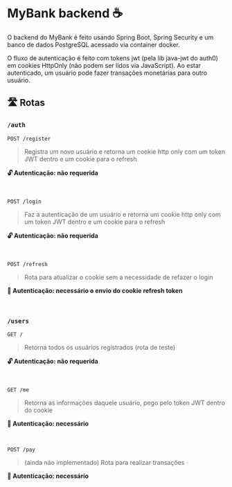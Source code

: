# MyBank backend ☕

O backend do MyBank é feito usando Spring Boot, Spring Security e um banco de dados PostgreSQL acessado via container docker.

O fluxo de autenticação é feito com tokens jwt (pela lib java-jwt do auth0) em cookies HttpOnly (não podem ser lidos via JavaScript). Ao estar autenticado, um usuário pode fazer transações monetárias para outro usuário.

## 🛣️ Rotas

### `/auth`

```http
POST /register
```
> Registra um novo usuário e retorna um cookie http only com um token JWT dentro e um cookie para o refresh

**🔓 Autenticação: não requerida**

<br/>

```http
POST /login
```
> Faz a autenticação de um usuário e retorna um cookie http only com um token JWT dentro e um cookie para o refresh

**🔓 Autenticação: não requerida**

<br/>

```http
POST /refresh
```
> Rota para atualizar o cookie sem a necessidade de refazer o login

**🔐 Autenticação: necessário o envio do cookie refresh token**

<br/>

### `/users`

```http
GET /
```
> Retorna todos os usuários registrados (rota de teste)

**🔓 Autenticação: não requerida**

<br/>

```http
GET /me
```
> Retorna as informações daquele usuário, pego pelo token JWT dentro do cookie

**🔐 Autenticação: necessário**

<br/>

```http
POST /pay
```
> (ainda não implementado) Rota para realizar transações

**🔐 Autenticação: necessário**